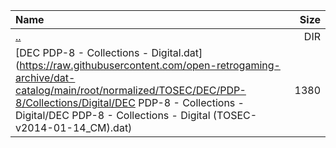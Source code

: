 |Name|Size|
|:---|---:|
|[..](../index.html)|DIR|
|[DEC PDP-8 - Collections - Digital.dat](https://raw.githubusercontent.com/open-retrogaming-archive/dat-catalog/main/root/normalized/TOSEC/DEC/PDP-8/Collections/Digital/DEC PDP-8 - Collections - Digital/DEC PDP-8 - Collections - Digital (TOSEC-v2014-01-14_CM).dat)|1380|
